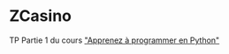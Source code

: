# ZCasino
TP Partie 1 du cours ["Apprenez à programmer en Python"](https://openclassrooms.com/courses/apprenez-a-programmer-en-python/tp-tous-au-zcasino)
